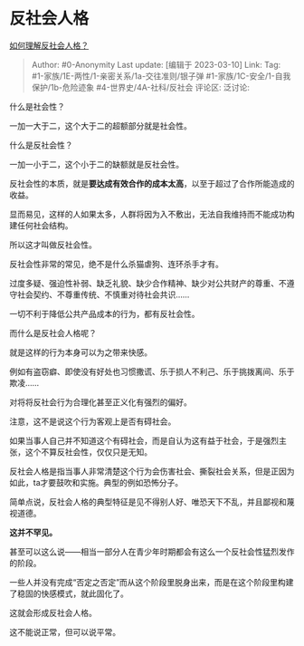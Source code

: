 # 反社会人格
[如何理解反社会人格？](https://www.zhihu.com/question/30879612/answer/2927680454)

> Author: #0-Anonymity
> Last update: [编辑于 2023-03-10]
> Link:
> Tag: #1-家族/1E-两性/1-亲密关系/1a-交往准则/银子弹 #1-家族/1C-安全/1-自我保护/1b-危险迹象 #4-世界史/4A-社科/反社会
> 评论区:
> 泛讨论:

什么是社会性？

一加一大于二，这个大于二的超额部分就是社会性。

什么是反社会性？

一加一小于二，这个小于二的缺额就是反社会性。

反社会性的本质，就是**要达成有效合作的成本太高**，以至于超过了合作所能造成的收益。

显而易见，这样的人如果太多，人群将因为入不敷出，无法自我维持而不能成功构建任何社会结构。

所以这才叫做反社会性。

反社会性非常的常见，绝不是什么杀猫虐狗、连环杀手才有。

过度多疑、强迫性补弱、缺乏礼貌、缺少合作精神、缺少对公共财产的尊重、不遵守社会契约、不尊重传统、不慎重对待社会共识……

一切不利于降低公共产品成本的行为，都有反社会性。

而什么是反社会人格呢？

就是这样的行为本身可以为之带来快感。

例如有盗窃癖、即使没有好处也习惯撒谎、乐于损人不利己、乐于挑拨离间、乐于欺凌……

对将将反社会行为合理化甚至正义化有强烈的偏好。

注意，这不是说这个行为客观上是否有碍社会。

如果当事人自己并不知道这个有碍社会，而是自认为这有益于社会，于是强烈主张，这个不算反社会性，仅仅只是无知。

反社会人格是指当事人非常清楚这个行为会伤害社会、撕裂社会关系，但是正因为如此，ta才要鼓吹和实施。典型的例如恐怖分子。

简单点说，反社会人格的典型特征是见不得别人好、唯恐天下不乱，并且鄙视和蔑视道德。

**这并不罕见。**

甚至可以这么说——相当一部分人在青少年时期都会有这么一个反社会性猛烈发作的阶段。

一些人并没有完成“否定之否定”而从这个阶段里脱身出来，而是在这个阶段里构建了稳固的快感模式，就此固化了。

这就会形成反社会人格。

这不能说正常，但可以说平常。
